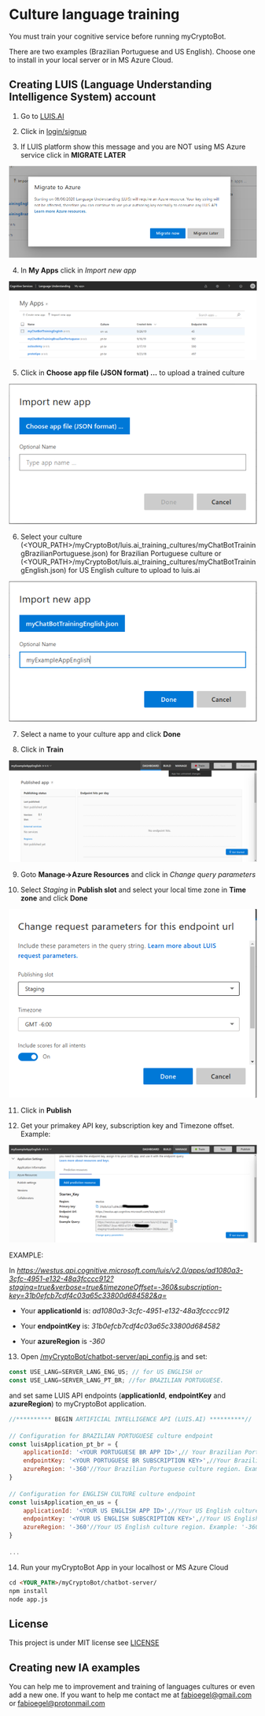 # Culture language training

You must train your cognitive service before running myCryptoBot. 

There are two examples (Brazilian Portuguese and US English). Choose one to install in your local server or in MS Azure Cloud.

## Creating LUIS (Language Understanding Intelligence System) account

1. Go to [LUIS.AI](https://www.luis.ai/home)

2. Click in [login/signup](https://www.luis.ai/home)

3. If LUIS platform show this message and you are NOT using MS Azure service click in **MIGRATE LATER**

<p align="center">
  <img src="/docs/images/image001.png">
</p>



4. In **My Apps** click in _Import new app_

<p align="center">
  <img src="/docs/images/image002.png">
</p>



5. Click in **Choose app file (JSON format) ...** to upload a trained culture

<p align="center">
  <img src="/docs/images/image003.png">
</p>



6. Select your culture (<YOUR_PATH>/myCryptoBot/luis.ai_training_cultures/myChatBotTrainingBrazilianPortuguese.json) for Brazilian Portuguese culture or (<YOUR_PATH>/myCryptoBot/luis.ai_training_cultures/myChatBotTrainingEnglish.json) for US English culture to upload to luis.ai

<p align="center">
  <img src="/docs/images/image004.png">
</p>



7. Select a name to your culture app and click **Done**

8. Click in **Train**

<p align="center">
  <img src="/docs/images/image006.png">
</p>



9. Goto **Manage->Azure Resources** and click in _Change query parameters_

10. Select _Staging_ in **Publish slot** and select your local time zone in **Time zone** and click **Done**

<p align="center">
  <img src="/docs/images/image008.png">
</p>



11. Click in **Publish**

12. Get your primakey API key, subscription key and Timezone offset. Example:

<p align="center">
  <img src="/docs/images/image007.png">
</p>


EXAMPLE:

In _https://westus.api.cognitive.microsoft.com/luis/v2.0/apps/ad1080a3-3cfc-4951-e132-48a3fcccc912?staging=true&verbose=true&timezoneOffset=-360&subscription-key=31b0efcb7cdf4c03a65c33800d684582&q=_


- Your **applicationId** is: _ad1080a3-3cfc-4951-e132-48a3fcccc912_

- Your **endpointKey** is: _31b0efcb7cdf4c03a65c33800d684582_

- Your **azureRegion** is _-360_



13. Open [<YOUR PATH>/myCryptoBot/chatbot-server/api_config.js](/chatbot-server/api_config.js) and set:

```javascript
const USE_LANG=SERVER_LANG_ENG_US; // for US ENGLISH or
const USE_LANG=SERVER_LANG_PT_BR; //for BRAZILIAN PORTUGUESE.
```


and set same LUIS API endpoints (**applicationId**, **endpointKey** and **azureRegion**) to myCryptoBot application.

```javascript
//********** BEGIN ARTIFICIAL INTELLIGENCE API (LUIS.AI) **********//

// Configuration for BRAZILIAN PORTUGUESE culture endpoint
const luisApplication_pt_br = {
    applicationId: '<YOUR PORTUGUESE BR APP ID>',// Your Brazilian Portuguese culture AppId. Example: 'f220162c-a4f2-475c-804d-4d39b0e1c3ae'
    endpointKey: '<YOUR PORTUGUESE BR SUBSCRIPTION KEY>',//Your Brazilian Portuguese culture subscriptionKey. Example: '21a2efcb7cdfec03f65c33811b682581'
    azureRegion: '-360'//Your Brazilian Portuguese culture region. Example: '-360'
}

// Configuration for ENGLISH CULTURE culture endpoint
const luisApplication_en_us = {
    applicationId: '<YOUR US ENGLISH APP ID>',//Your US English culture appId. Example: 'ad1080a3-3cfc-4951-e132-48a3fcccc912'
    endpointKey: '<YOUR US ENGLISH SUBSCRIPTION KEY>',//Your US English culture subscriptionKey. Example: '31b0efcb7cdf4c03a65c33800d684582'
    azureRegion: '-360'//Your US English culture region. Example: '-360'
}

...

```



14. Run your myCryptoBot App in your localhost or MS Azure Cloud

```markdown
cd <YOUR_PATH>/myCryptoBot/chatbot-server/
npm install
node app.js
```


## License

This project is under MIT license see [LICENSE](/LICENSE)


## Creating new IA examples

You can help me to improvement and training of languages cultures or even add a new one.
If you want to help me contact me at [fabioegel@gmail.com](mailto:fabioegel@gmail.com) or [fabioegel@protonmail.com](mailto:fabioegel@protonmail.com)


